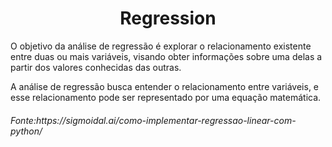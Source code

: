 <h1 align="center">
  Regression
</h1> 

O objetivo da análise de regressão é explorar o relacionamento existente entre duas ou mais variáveis, visando obter informações sobre uma delas a partir dos valores conhecidas das outras.

A análise de regressão busca entender o relacionamento entre variáveis, e esse relacionamento pode ser representado por uma equação matemática.

<h6 aling="right">
  Fonte:https://sigmoidal.ai/como-implementar-regressao-linear-com-python/
</h6>

